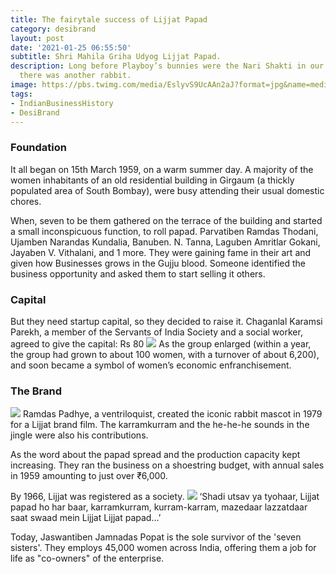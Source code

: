 ```yaml
---
title: The fairytale success of Lijjat Papad
category: desibrand
layout: post
date: '2021-01-25 06:55:50'
subtitle: Shri Mahila Griha Udyog Lijjat Papad.
description: Long before Playboy’s bunnies were the Nari Shakti in our generation,
  there was another rabbit.
image: https://pbs.twimg.com/media/EslyvS9UcAAn2aJ?format=jpg&name=medium
tags:
- IndianBusinessHistory
- DesiBrand
---
```


### Foundation
It all began on 15th March 1959, on a warm summer day. A majority of the women inhabitants of an old residential building in Girgaum (a thickly populated area of South Bombay), were busy attending their usual domestic chores. 

When, seven to be them gathered on the terrace of the building and started a small inconspicuous function, to roll papad. 
Parvatiben Ramdas Thodani, Ujamben Narandas Kundalia, Banuben. N. Tanna, Laguben Amritlar Gokani, Jayaben V. Vithalani, and 1 more.
They were gaining fame in their art and given how Businesses grows in the Gujju blood. Someone identified the business opportunity and asked them to start selling it others.

### Capital
But they need startup capital, so they decided to raise it. Chaganlal Karamsi Parekh, a member of the Servants of India Society and a social worker, agreed to give the capital: Rs 80
![](https://pbs.twimg.com/media/Esl0A1WU4AACriG?format=png&name=360x360)
As the group enlarged (within a year, the group had grown to about 100 women, with a turnover of about 6,200), and soon became a symbol of women’s economic enfranchisement.

### The Brand
![](https://pbs.twimg.com/media/Esl0uCMUYAAPw5A?format=jpg&name=medium)
Ramdas Padhye, a ventriloquist, created the iconic rabbit mascot in 1979 for a Lijjat brand film. The karramkurram and the he-he-he sounds in the jingle were also his contributions.

As the word about the papad spread and the production capacity kept increasing. They ran the business on a shoestring budget, with annual sales in 1959 amounting to just over ₹6,000.

By 1966, Lijjat was registered as a society. 
![](https://pbs.twimg.com/media/Esl1r5HVkAIqneN?format=png&name=small)
‘Shadi utsav ya tyohaar, Lijjat papad ho har baar, karramkurram,
kurram-karram, mazedaar lazzatdaar saat swaad mein Lijjat Lijjat papad…’

Today, Jaswantiben Jamnadas Popat is the sole survivor of the 'seven sisters'. They employs 45,000 women across India, offering them a job for life as "co-owners" of the enterprise.

